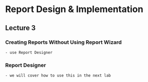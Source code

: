 # Report Design & Implementation
## Lecture 3

### Creating Reports Without Using Report Wizard
    - use Report Designer

### Report Designer
    - we will cover how to use this in the next lab
